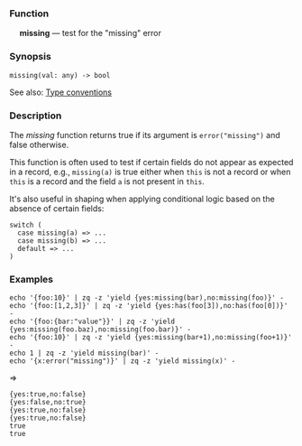### Function

&emsp; **missing** &mdash; test for the "missing" error

### Synopsis

```
missing(val: any) -> bool
```
See also: [Type conventions](../conventions.md)

### Description

The _missing_ function returns true if its argument is `error("missing")`
and false otherwise.

This function is often used to test if certain fields do not appear as
expected in a record, e.g., `missing(a)` is true either when `this` is not a record
or when `this` is a record and the field `a` is not present in `this`.

It's also useful in shaping when applying conditional logic based on the
absence of certain fields:
```
switch (
  case missing(a) => ...
  case missing(b) => ...
  default => ...
)
```

### Examples

```mdtest-command
echo '{foo:10}' | zq -z 'yield {yes:missing(bar),no:missing(foo)}' -
echo '{foo:[1,2,3]}' | zq -z 'yield {yes:has(foo[3]),no:has(foo[0])}' -
echo '{foo:{bar:"value"}}' | zq -z 'yield {yes:missing(foo.baz),no:missing(foo.bar)}' -
echo '{foo:10}' | zq -z 'yield {yes:missing(bar+1),no:missing(foo+1)}' -
echo 1 | zq -z 'yield missing(bar)' -
echo '{x:error("missing")}' | zq -z 'yield missing(x)' -
```
=>
```mdtest-output
{yes:true,no:false}
{yes:false,no:true}
{yes:true,no:false}
{yes:true,no:false}
true
true
```
